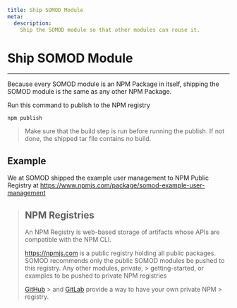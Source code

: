 ```YAML
title: Ship SOMOD Module
meta:
  description:
    Ship the SOMOD module so that other modules can reuse it.
```

# Ship SOMOD Module

---

Because every SOMOD module is an NPM Package in itself, shipping the SOMOD module is the same as any other NPM Package.

Run this command to publish to the NPM registry

```
npm publish
```

> Make sure that the build step is run before running the publish. If not done, the shipped tar file contains no build.

## Example

We at SOMOD shipped the example user management to NPM Public Registry at https://www.npmjs.com/package/somod-example-user-management

> ## NPM Registries
>
> An NPM Registry is web-based storage of artifacts whose APIs are compatible with the NPM CLI.
>
> https://npmjs.com is a public registry holding all public packages.
> SOMOD recommends only the public SOMOD modules be pushed to this registry. Any other modules, private, > getting-started, or examples to be pushed to private NPM registries
>
> [GitHub](https://docs.github.com/en/packages/working-with-a-github-packages-registry/working-with-the-npm-registry) > and [GitLab](https://docs.gitlab.com/ee/user/packages/npm_registry/) provide a way to have your own private NPM > registry.

